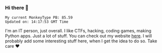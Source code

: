 ### Hi there 👋
<!-- PB START -->
```
My current MonkeyType PB: 85.59
Updated on: 14:17:53 GMT Time
```
<!-- PB END -->
I'm an IT person, just overall. I like CTFs, hacking, coding games, making Python apps. Just a lot of stuff.
You can check out my website [here](https://skill3472.github.io/).
I will probably add some interesting stuff here, when I get the idea to do so. Take care ❤️
